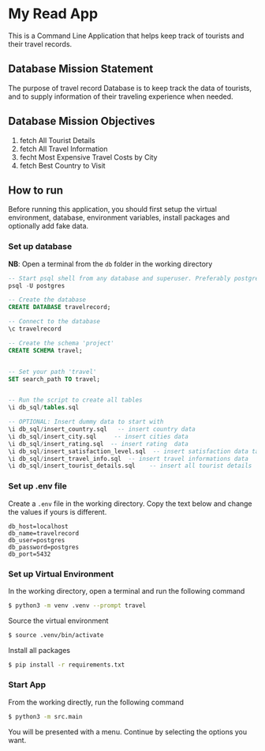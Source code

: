 # My Read App
This is a Command Line Application that helps keep track of tourists and their travel records.

## Database Mission Statement
The purpose of travel record Database is to keep track the data of tourists, and to supply information of their traveling experience when needed.

## Database Mission Objectives
1. fetch All Tourist Details
2. fetch All Travel Information
3. fecht Most Expensive Travel Costs by City
4. fetch Best Country to Visit

## How to run
Before running this application, you should first setup the virtual environment, database, environment variables, install packages and optionally add fake data.

### Set up database

**NB**: Open a terminal from the `db` folder in the working directory

```sql
-- Start psql shell from any database and superuser. Preferably postgres
psql -U postgres

-- Create the database 
CREATE DATABASE travelrecord;

-- Connect to the database
\c travelrecord

-- Create the schema 'project'
CREATE SCHEMA travel;


-- Set your path 'travel'
SET search_path TO travel;


-- Run the script to create all tables
\i db_sql/tables.sql

-- OPTIONAL: Insert dummy data to start with 
\i db_sql/insert_country.sql   -- insert country data
\i db_sql/insert_city.sql     -- insert cities data
\i db_sql/insert_rating.sql  -- insert rating  data
\i db_sql/insert_satisfaction_level.sql  -- insert satisfaction data table
\i db_sql/insert_travel_info.sql  -- insert travel informations data
\i db_sql/insert_tourist_details.sql    -- insert all tourist details  data
```
### Set up .env file
Create a `.env` file in the working directory. Copy the text below and change the values if yours is different.

```
db_host=localhost
db_name=travelrecord
db_user=postgres
db_password=postgres
db_port=5432
```

### Set up Virtual Environment
In the working directory, open a terminal and run the following command

```bash
$ python3 -m venv .venv --prompt travel
```
Source the virtual environment

```bash
$ source .venv/bin/activate
```
Install all packages

```bash
$ pip install -r requirements.txt
```

### Start App
From the working directly, run the following command
```bash
$ python3 -m src.main
```
You will be presented with a menu. Continue by selecting the options you want.

